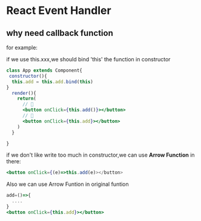 # React Event Handler

## why need callback function

for example:

if we use this.xxx,we should bind 'this' the function in constructor

```jsx
class App extends Component{
 constructor(){
  this.add = this.add.bind(this)
}
  render(){
    return(
      // 🙅
      <button onClick={this.add()}></button>
      // 🙆
      <button onClick={this.add}></button>
    )
  }

}

```

if we don't like write too much in constructor,we can use **Arrow Function** in there:

```jsx
<button onClick={(e)=>this.add(e)></button>
```

Also we can use Arrow Funtion in original funtion

```jsx
add=()=>{
  ....
}
<button onClick={this.add}></button>
```

